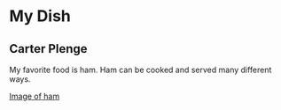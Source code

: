 # My Dish

## Carter Plenge

My favorite food is ham. Ham can be cooked and served many different ways. 

[Image of ham](./image.png)